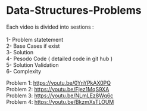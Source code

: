 # Data-Structures-Problems
Each video is divided into sestions :<br />
<br />
1- Problem statetement <br />
2- Base Cases if exist <br />
3- Solution <br />
4- Pesodo Code ( detailed code in git hub )<br />
5- Solution Validation <br />
6- Complexity <br />

Problem 1: https://youtu.be/0YnYPkAX0PQ <br />
Problem 2: https://youtu.be/Fjez1MqS9XA <br />
Problem 3: https://youtu.be/NLmLEz8Wq6c <br />
Problem 4: https://youtu.be/BkzmXsTLOUM <br />
